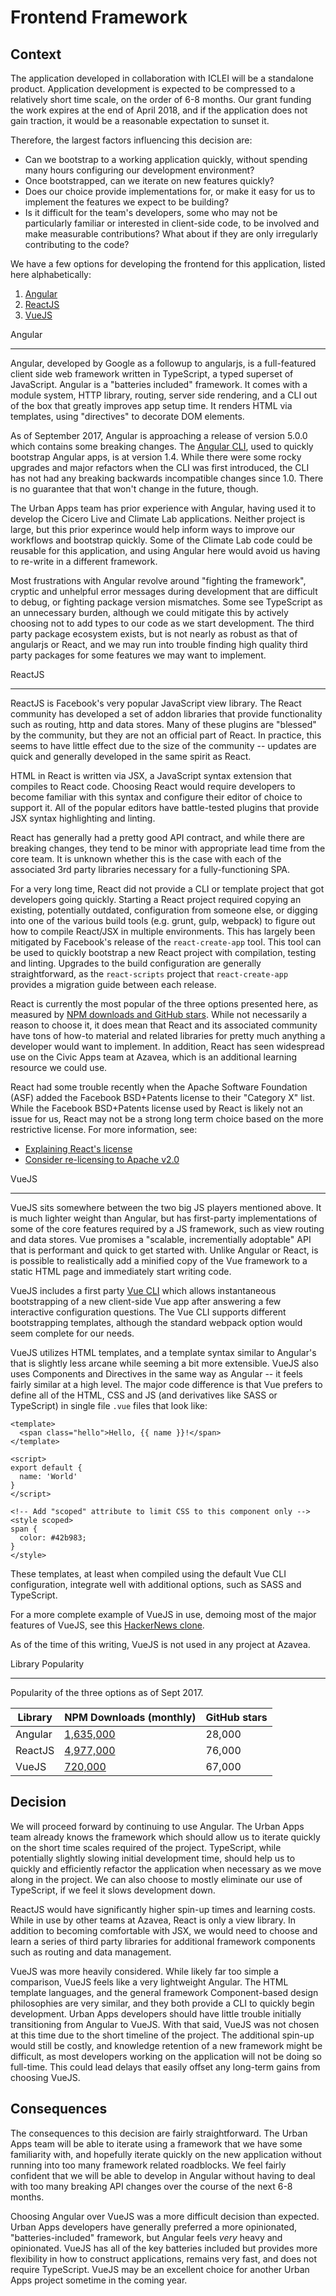 Frontend Framework
==================

Context
-------

The application developed in collaboration with ICLEI will be a standalone product. Application development is expected to be compressed to a relatively short time scale, on the order of 6-8 months. Our grant funding the work expires at the end of April 2018, and if the application does not gain traction, it would be a reasonable expectation to sunset it.

Therefore, the largest factors influencing this decision are:
- Can we bootstrap to a working application quickly, without spending many hours configuring our development environment?
- Once bootstrapped, can we iterate on new features quickly?
- Does our choice provide implementations for, or make it easy for us to implement the features we expect to be building?
- Is it difficult for the team's developers, some who may not be particularly familiar or interested in client-side code, to be involved and make measurable contributions? What about if they are only irregularly contributing to the code?


We have a few options for developing the frontend for this application, listed here alphabetically:

1. [Angular](https://angular.io)
2. [ReactJS](https://facebook.github.io/react/)
3. [VueJS](https://vuejs.org/)

Angular
_______

Angular, developed by Google as a followup to angularjs, is a full-featured client side web framework written in TypeScript, a typed superset of JavaScript. Angular is a "batteries included" framework. It comes with a module system, HTTP library, routing, server side rendering, and a CLI out of the box that greatly improves app setup time. It renders HTML via templates, using "directives" to decorate DOM elements.

As of September 2017, Angular is approaching a release of version 5.0.0 which contains some breaking changes. The [Angular CLI](https://github.com/angular/angular-cli), used to quickly bootstrap Angular apps, is at version 1.4. While there were some rocky upgrades and major refactors when the CLI was first introduced, the CLI has not had any breaking backwards incompatible changes since 1.0. There is no guarantee that that won't change in the future, though.

The Urban Apps team has prior experience with Angular, having used it to develop the Cicero Live and Climate Lab applications. Neither project is large, but this prior experince would help inform ways to improve our workflows and bootstrap quickly. Some of the Climate Lab code could be reusable for this application, and using Angular here would avoid us having to re-write in a different framework.

Most frustrations with Angular revolve around "fighting the framework", cryptic and unhelpful error messages during development that are difficult to debug, or fighting package version mismatches. Some see TypeScript as an unnecessary burden, although we could mitigate this by actively choosing not to add types to our code as we start development. The third party package ecosystem exists, but is not nearly as robust as that of angularjs or React, and we may run into trouble finding high quality third party packages for some features we may want to implement.


ReactJS
_______

ReactJS is Facebook's very popular JavaScript view library. The React community has developed a set of addon libraries that provide functionality such as routing, http and data stores. Many of these plugins are "blessed" by the community, but they are not an official part of React. In practice, this seems to have little effect due to the size of the community -- updates are quick and generally developed in the same spirit as React.

HTML in React is written via JSX, a JavaScript syntax extension that compiles to React code. Choosing React would require developers to become familiar with this syntax and configure their editor of choice to support it. All of the popular editors have battle-tested plugins that provide JSX syntax highlighting and linting.

React has generally had a pretty good API contract, and while there are breaking changes, they tend to be minor with appropriate lead time from the core team. It is unknown whether this is the case with each of the associated 3rd party libraries necessary for a fully-functioning SPA.

For a very long time, React did not provide a CLI or template project that got developers going quickly. Starting a React project required copying an existing, potentially outdated, configuration from someone else, or digging into one of the various build tools (e.g. grunt, gulp, webpack) to figure out how to compile React/JSX in multiple environments. This has largely been mitigated by Facebook's release of the `react-create-app` tool. This tool can be used to quickly bootstrap a new React project with compilation, testing and linting. Upgrades to the build configuration are generally straightforward, as the `react-scripts` project that `react-create-app` provides a migration guide between each release.

React is currently the most popular of the three options presented here, as measured by [NPM downloads and GitHub stars](#library-popularity). While not necessarily a reason to choose it, it does mean that React and its associated community have tons of how-to material and related libraries for pretty much anything a developer would want to implement. In addition, React has seen widespread use on the Civic Apps team at Azavea, which is an additional learning resource we could use.

React had some trouble recently when the Apache Software Foundation (ASF) added the Facebook BSD+Patents license to their "Category X" list. While the Facebook BSD+Patents license used by React is likely not an issue for us, React may not be a strong long term choice based on the more restrictive license. For more information, see:
- [Explaining React's license](https://code.facebook.com/posts/112130496157735/explaining-react-s-license/)
- [Consider re-licensing to Apache v2.0](https://github.com/facebook/react/issues/10191)


VueJS
_____

VueJS sits somewhere between the two big JS players mentioned above. It is much lighter weight than Angular, but has first-party implementations of some of the core features required by a JS framework, such as view routing and data stores. Vue promises a "scalable, incrementially adoptable" API that is performant and quick to get started with. Unlike Angular or React, is is possible to realistically add a minified copy of the Vue framework to a static HTML page and immediately start writing code.

VueJS includes a first party [Vue CLI](https://github.com/vuejs/vue-cli) which allows instantaneous bootstrapping of a new client-side Vue app after answering a few interactive configuration questions. The Vue CLI supports different bootstrapping templates, although the standard webpack option would seem complete for our needs.

VueJS utilizes HTML templates, and a template syntax similar to Angular's that is slightly less arcane while seeming a bit more extensible. VueJS also uses Components and Directives in the same way as Angular -- it feels fairly similar at a high level. The major code difference is that Vue prefers to define all of the HTML, CSS and JS (and derivatives like SASS or TypeScript) in single file `.vue` files that look like:
```
<template>
  <span class="hello">Hello, {{ name }}!</span>
</template>

<script>
export default {
  name: 'World'
}
</script>

<!-- Add "scoped" attribute to limit CSS to this component only -->
<style scoped>
span {
  color: #42b983;
}
</style>
```

These templates, at least when compiled using the default Vue CLI configuration, integrate well with additional options, such as SASS and TypeScript.

For a more complete example of VueJS in use, demoing most of the major features of VueJS, see this [HackerNews clone](https://github.com/vuejs/vue-hackernews-2.0).

As of the time of this writing, VueJS is not used in any project at Azavea.


Library Popularity
__________________

Popularity of the three options as of Sept 2017.

| Library | NPM Downloads (monthly) | GitHub stars |
|---------|-------------------------|--------------|
| Angular | [1,635,000](https://www.npmjs.com/package/@angular/common) | 28,000 |
| ReactJS | [4,977,000](https://www.npmjs.com/package/react) | 76,000 |
| VueJS   | [720,000](https://www.npmjs.com/package/vue) | 67,000 |


Decision
--------

We will proceed forward by continuing to use Angular. The Urban Apps team already knows the framework which should allow us to iterate quickly on the short time scales required of the project. TypeScript, while potentially slightly slowing initial development time, should help us to quickly and efficiently refactor the application when necessary as we move along in the project. We can also choose to mostly eliminate our use of TypeScript, if we feel it slows development down.

ReactJS would have significantly higher spin-up times and learning costs. While in use by other teams at Azavea, React is only a view library. In addition to becoming comfortable with JSX, we would need to choose and learn a series of third party libraries for additional framework components such as routing and data management.

VueJS was more heavily considered. While likely far too simple a comparison, VueJS feels like a very lightweight Angular. The HTML template languages, and the general framework Component-based design philosophies are very similar, and they both provide a CLI to quickly begin development. Urban Apps developers should have little trouble initially transitioning from Angular to VueJS. With that said, VueJS was not chosen at this time due to the short timeline of the project. The additional spin-up would still be costly, and knowledge retention of a new framework might be difficult, as most developers working on the application will not be doing so full-time. This could lead delays that easily offset any long-term gains from choosing VueJS.


Consequences
------------

The consequences to this decision are fairly straightforward. The Urban Apps team will be able to iterate using a framework that we have some familiarity with, and hopefully iterate quickly on the new application without running into too many framework related roadblocks. We feel fairly confident that we will be able to develop in Angular without having to deal with too many breaking API changes over the course of the next 6-8 months.

Choosing Angular over VueJS was a more difficult decision than expected. Urban Apps developers have generally preferred a more opinionated, "batteries-included" framework, but Angular feels _very_ heavy and opinionated. VueJS has all of the key batteries included but provides more flexibility in how to construct applications, remains very fast, and does not require TypeScript. VueJS may be an excellent choice for another Urban Apps project sometime in the coming year.
